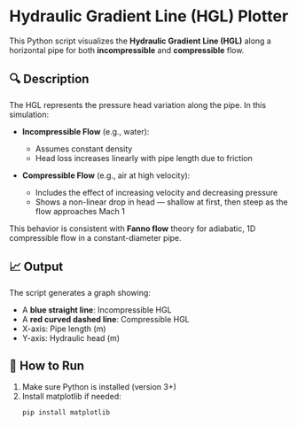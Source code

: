 # Hydraulic Gradient Line (HGL) Plotter

This Python script visualizes the **Hydraulic Gradient Line (HGL)** along a horizontal pipe for both **incompressible** and **compressible** flow.

## 🔍 Description

The HGL represents the pressure head variation along the pipe. In this simulation:

- **Incompressible Flow** (e.g., water):
  - Assumes constant density
  - Head loss increases linearly with pipe length due to friction

- **Compressible Flow** (e.g., air at high velocity):
  - Includes the effect of increasing velocity and decreasing pressure
  - Shows a non-linear drop in head — shallow at first, then steep as the flow approaches Mach 1

This behavior is consistent with **Fanno flow** theory for adiabatic, 1D compressible flow in a constant-diameter pipe.

## 📈 Output

The script generates a graph showing:
- A **blue straight line**: Incompressible HGL
- A **red curved dashed line**: Compressible HGL
- X-axis: Pipe length (m)
- Y-axis: Hydraulic head (m)

## 🚀 How to Run

1. Make sure Python is installed (version 3+)
2. Install matplotlib if needed:
   ```bash
   pip install matplotlib

